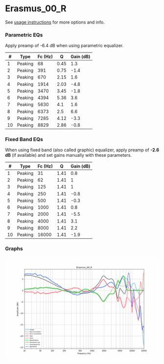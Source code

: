 # Erasmus_00_R
See [usage instructions](https://github.com/jaakkopasanen/AutoEq#usage) for more options and info.

### Parametric EQs
Apply preamp of -6.4 dB when using parametric equalizer.

|   # | Type    |   Fc (Hz) |    Q |   Gain (dB) |
|-----|---------|-----------|------|-------------|
|   1 | Peaking |        68 | 0.45 |         1.3 |
|   2 | Peaking |       391 | 0.75 |        -1.4 |
|   3 | Peaking |       670 | 2.15 |         1.6 |
|   4 | Peaking |      1914 | 2.03 |        -4.8 |
|   5 | Peaking |      3470 | 3.45 |        -1.8 |
|   6 | Peaking |      4394 | 5.36 |         3.6 |
|   7 | Peaking |      5630 | 4.1  |         1.6 |
|   8 | Peaking |      6373 | 2.5  |         6.6 |
|   9 | Peaking |      7285 | 4.12 |        -3.3 |
|  10 | Peaking |      8829 | 2.86 |        -0.8 |

### Fixed Band EQs
When using fixed band (also called graphic) equalizer, apply preamp of **-2.6 dB** (if available) and set gains manually with these parameters.

|   # | Type    |   Fc (Hz) |    Q |   Gain (dB) |
|-----|---------|-----------|------|-------------|
|   1 | Peaking |        31 | 1.41 |         0.8 |
|   2 | Peaking |        62 | 1.41 |         1   |
|   3 | Peaking |       125 | 1.41 |         1   |
|   4 | Peaking |       250 | 1.41 |        -0.8 |
|   5 | Peaking |       500 | 1.41 |        -0.3 |
|   6 | Peaking |      1000 | 1.41 |         0.8 |
|   7 | Peaking |      2000 | 1.41 |        -5.5 |
|   8 | Peaking |      4000 | 1.41 |         3.1 |
|   9 | Peaking |      8000 | 1.41 |         2.2 |
|  10 | Peaking |     16000 | 1.41 |        -1.9 |

### Graphs
![](./Erasmus_00_R.png)
